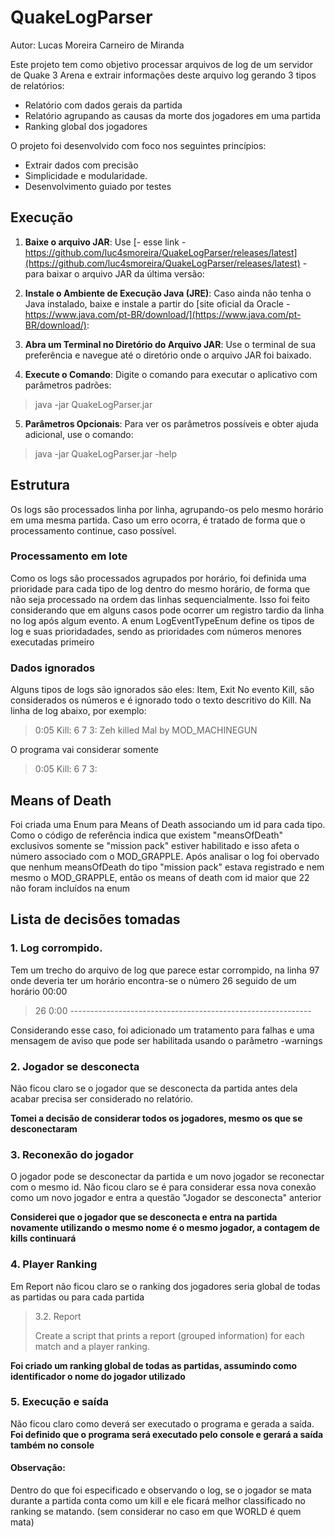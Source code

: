 # QuakeLogParser 
Autor: Lucas Moreira Carneiro de Miranda


Este projeto tem como objetivo processar arquivos de log de um servidor de Quake 3 Arena e extrair informações deste arquivo log gerando 3 tipos de relatórios: 
- Relatório com dados gerais da partida
- Relatório agrupando as causas da morte dos jogadores em uma partida 
- Ranking global dos jogadores

O projeto foi desenvolvido com foco nos seguintes princípios:
- Extrair dados com precisão
- Simplicidade e modularidade.
- Desenvolvimento guiado por testes




## Execução
1. **Baixe o arquivo JAR**: Use [- esse link - https://github.com/luc4smoreira/QuakeLogParser/releases/latest](https://github.com/luc4smoreira/QuakeLogParser/releases/latest) - para baixar o arquivo JAR da última versão:
   
2. **Instale o Ambiente de Execução Java (JRE)**: Caso ainda não tenha o Java instalado, baixe e instale a partir do [site oficial da Oracle - https://www.java.com/pt-BR/download/](https://www.java.com/pt-BR/download/):
   
3. **Abra um Terminal no Diretório do Arquivo JAR**: Use o terminal de sua preferência e navegue até o diretório onde o arquivo JAR foi baixado.
   
4. **Execute o Comando**: Digite o comando para executar o aplicativo com parâmetros padrões:
> java -jar QuakeLogParser.jar

5. **Parâmetros Opcionais**: Para ver os parâmetros possíveis e obter ajuda adicional, use o comando:
> java -jar QuakeLogParser.jar -help


## Estrutura
Os logs são processados linha por linha, agrupando-os pelo mesmo horário em uma mesma partida.
Caso um erro ocorra, é tratado de forma que o processamento continue, caso possível.

### Processamento em lote
Como os logs são processados agrupados por horário, foi definida uma prioridade para cada tipo de log dentro do mesmo horário, de forma que não seja processado na ordem das linhas sequencialmente. Isso foi feito considerando que em alguns casos pode ocorrer um registro tardio da linha no log após algum evento.
A enum LogEventTypeEnum define os tipos de log e suas prioridadades, sendo as prioridades com números menores executadas primeiro

### Dados ignorados
Alguns tipos de logs são ignorados são eles: Item, Exit
No evento Kill, são considerados os números e é ignorado todo o texto descritivo do Kill. Na linha de log abaixo, por exemplo:

> 0:05 Kill: 6 7 3: Zeh killed Mal by MOD_MACHINEGUN

O programa vai considerar somente


> 0:05 Kill: 6 7 3: 


## Means of Death
Foi criada uma Enum para Means of Death associando um id para cada tipo.
Como o código de referência indica que existem "meansOfDeath" exclusivos somente se "mission pack" estiver habilitado e isso afeta o número associado com o MOD_GRAPPLE. Após analisar o log foi obervado que nenhum meansOfDeath do tipo "mission pack" estava registrado e nem mesmo o MOD_GRAPPLE, então os means of death com id maior que 22 não foram incluídos na enum

## Lista de decisões tomadas

### 1. Log corrompido.

Tem um trecho do arquivo de log que parece estar corrompido, na linha 97 onde deveria ter um horário encontra-se o número 26 seguido de um horário 00:00

  > 26 0:00 ------------------------------------------------------------

Considerando esse caso,  foi adicionado um tratamento para falhas e uma mensagem de aviso que pode ser habilitada usando o parâmetro -warnings

### 2. Jogador se desconecta

Não ficou claro se o jogador que se desconecta da partida antes dela acabar precisa ser considerado no relatório. 

**Tomei a decisão de considerar todos os jogadores, mesmo os que se desconectaram**

### 3. Reconexão do jogador

 O jogador pode se desconectar da partida e um novo jogador se reconectar com o mesmo id.  Não ficou claro se é para considerar essa nova conexão como um novo jogador e entra a questão "Jogador se desconecta"  anterior

**Considerei que o jogador que se desconecta e entra na partida novamente utilizando o mesmo nome é o mesmo jogador, a contagem de kills continuará**


### 4. Player Ranking
Em Report não ficou claro se o ranking dos jogadores seria global de todas as partidas ou para cada partida

  >3.2. Report
  >
  >Create a script that prints a report (grouped information) for each match and a player ranking.

**Foi criado um ranking global de todas as partidas, assumindo como identificador o nome do jogador utilizado**


### 5. Execução e saída

Não ficou claro como deverá ser executado o programa e gerada a saída. 
**Foi definido que o programa será executado pelo console e gerará a saída também no console**

#### Observação: 
Dentro do que foi especificado e observando o log, se o jogador se mata durante a partida conta como um kill e ele ficará melhor classificado no ranking se matando.
 (sem considerar no caso em que WORLD é quem mata)
